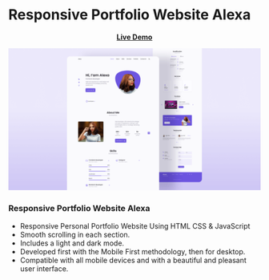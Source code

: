 # Responsive Portfolio Website Alexa
<div align = 'center'>

<a href="https://adnan-bhaldar.github.io/CHIPS"><strong>Live Demo</strong></a>

![preview img](/preview.png) 
</div>

### Responsive Portfolio Website Alexa

- Responsive Personal Portfolio Website Using HTML CSS & JavaScript
- Smooth scrolling in each section.
- Includes a light and dark mode.
- Developed first with the Mobile First methodology, then for desktop.
- Compatible with all mobile devices and with a beautiful and pleasant user interface.
